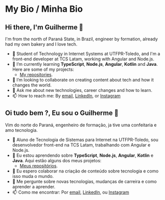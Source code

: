 # My Bio / Minha Bio

## Hi there, I'm Guilherme 👋

I'm from the north of Paraná State, in Brazil, engineer by formation, already had my own bakery and I love tech.

- 🔭 Student of Technology in Internet Systems at UTFPR-Toledo, and I'm a front-end developer at TCS Latam, working with Angular and Node.js.
- 🌱 I’m currently learning **TypeScript**, **Node.js**, **Angular**, **Kotlin** and **Java**. Here are some of my projects:
  - [My repositories](https://github.com/guilhermag?tab=repositories).
- 👯 I’m looking to collaborate on creating content about tech and how it changes the world.
- 💬 Ask me about new technologies, career changes and how to learn.
- 📫 How to reach me: By [email](guilhermag@gmail.com), [LinkedIn](https://www.linkedin.com/in/guilherme-gabriel-22961610a/), or [Instagram](https://www.instagram.com/guilherme.ag.93/)


## Oi tudo bem ?, Eu sou o Guilherme 👋

Vim do norte do Paraná, engenheiro de formação, ja tive uma confeitaria e amo tecnologia.

- 🔭 Aluno de Tecnologia de Sistemas para Internet na UTFPR-Toledo, sou desenvolvedor front-end na TCS Latam, trabalhando com Angular e Node.js.
- 🌱 Eu estou aprendendo sobre **TypeScript**, **Node.js**, **Angular**, **Kotlin** e **Java**. Aqui estão alguns dos meus projetos:
  - [Meus repositórios](https://github.com/guilhermag?tab=repositories).
- 👯 Eu espero colaborar na criação de conteúdo sobre tecnologia e como isso muda o mundo.
- 💬 Me pergunte sobre novas tecnologias, mudanças de carreira e como aprender a aprender.
- 📫 Como me encontrar: Por [email](guilhermag@gmail.com), [LinkedIn](https://www.linkedin.com/in/guilherme-gabriel-22961610a/), ou [Instagram](https://www.instagram.com/guilherme.ag.93/)


